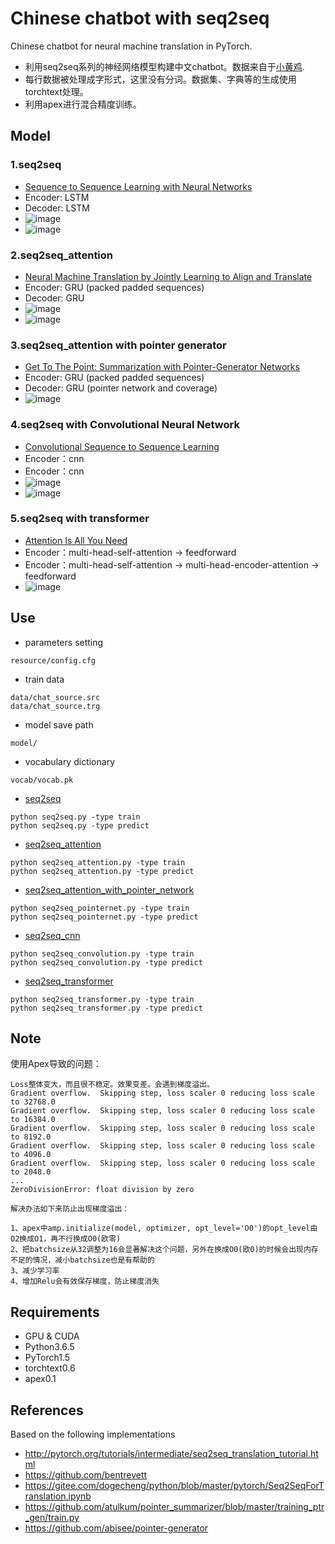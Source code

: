 # Chinese chatbot with seq2seq
Chinese chatbot for neural machine translation in PyTorch.

- 利用seq2seq系列的神经网络模型构建中文chatbot。数据来自于[小黄鸡](https://github.com/aceimnorstuvwxz/dgk_lost_conv/tree/master/results).
- 每行数据被处理成字形式，这里没有分词。数据集、字典等的生成使用torchtext处理。
- 利用apex进行混合精度训练。


## Model
### 1.seq2seq
* [Sequence to Sequence Learning with Neural Networks](https://arxiv.org/abs/1409.3215)
* Encoder: LSTM
* Decoder: LSTM
* ![image](https://raw.githubusercontent.com/jiangnanboy/chatbot_chinese/master/img/seq2seq1.png)
* ![image](https://raw.githubusercontent.com/jiangnanboy/chatbot_chinese/master/img/seq2seq2.png)

### 2.seq2seq_attention
* [Neural Machine Translation by Jointly Learning to Align and Translate](https://arxiv.org/abs/1409.0473)
* Encoder: GRU (packed padded sequences)
* Decoder: GRU
* ![image](https://raw.githubusercontent.com/jiangnanboy/chatbot_chinese/master/img/seq2seq_attention1.png)
* ![image](https://raw.githubusercontent.com/jiangnanboy/chatbot_chinese/master/img/seq2seq_attention2.png)

### 3.seq2seq_attention with pointer generator
* [Get To The Point: Summarization with Pointer-Generator Networks](https://arxiv.org/abs/1704.04368)
* Encoder: GRU (packed padded sequences)
* Decoder: GRU (pointer network and coverage)
* ![image](https://raw.githubusercontent.com/jiangnanboy/chatbot_chinese/master/img/seq2seq_pointernet1.png)

### 4.seq2seq with Convolutional Neural Network
* [Convolutional Sequence to Sequence Learning](https://arxiv.org/abs/1705.03122)
* Encoder：cnn
* Encoder：cnn
* ![image](https://raw.githubusercontent.com/jiangnanboy/chatbot_chinese/master/img/seq2seq_convolution1.png)
* ![image](https://raw.githubusercontent.com/jiangnanboy/chatbot_chinese/master/img/seq2seq_convolution2.png)

### 5.seq2seq with transformer
* [Attention Is All You Need](https://arxiv.org/abs/1706.03762)
* Encoder：multi-head-self-attention -> feedforward
* Encoder：multi-head-self-attention -> multi-head-encoder-attention -> feedforward
* ![image](https://raw.githubusercontent.com/jiangnanboy/chatbot_chinese/master/img/seq2seq_transformer.png)

## Use
- parameters setting
```
resource/config.cfg
```
- train data
```
data/chat_source.src
data/chat_source.trg
```
- model save path
```
model/
```
- vocabulary dictionary
```
vocab/vocab.pk
```
- [seq2seq](https://github.com/jiangnanboy/chatbot_chinese/blob/master/src/seq2seq.py)
```
python seq2seq.py -type train
python seq2seq.py -type predict
```
- [seq2seq_attention](https://github.com/jiangnanboy/chatbot_chinese/blob/master/src/seq2seq_attention.py)
```
python seq2seq_attention.py -type train
python seq2seq_attention.py -type predict
```
- [seq2seq_attention_with_pointer_network](https://github.com/jiangnanboy/chatbot_chinese/blob/master/src/pointer_generator/seq2seq_pointernet.py)
```
python seq2seq_pointernet.py -type train
python seq2seq_pointernet.py -type predict
```
- [seq2seq_cnn](https://github.com/jiangnanboy/chatbot_chinese/blob/master/src/seq2seq_convolution.py)
```
python seq2seq_convolution.py -type train
python seq2seq_convolution.py -type predict
```
- [seq2seq_transformer](https://github.com/jiangnanboy/chatbot_chinese/blob/master/src/seq2seq_transformer.py)
```
python seq2seq_transformer.py -type train
python seq2seq_transformer.py -type predict
```
## Note

使用Apex导致的问题：
```
Loss整体变大，而且很不稳定。效果变差。会遇到梯度溢出。
Gradient overflow.  Skipping step, loss scaler 0 reducing loss scale to 32768.0
Gradient overflow.  Skipping step, loss scaler 0 reducing loss scale to 16384.0
Gradient overflow.  Skipping step, loss scaler 0 reducing loss scale to 8192.0
Gradient overflow.  Skipping step, loss scaler 0 reducing loss scale to 4096.0
Gradient overflow.  Skipping step, loss scaler 0 reducing loss scale to 2048.0
...
ZeroDivisionError: float division by zero

解决办法如下来防止出现梯度溢出：

1、apex中amp.initialize(model, optimizer, opt_level='O0')的opt_level由O2换成O1，再不行换成O0(欧零)
2、把batchsize从32调整为16会显著解决这个问题，另外在换成O0(欧0)的时候会出现内存不足的情况，减小batchsize也是有帮助的
3、减少学习率
4、增加Relu会有效保存梯度，防止梯度消失
```

## Requirements

* GPU & CUDA
* Python3.6.5
* PyTorch1.5
* torchtext0.6
* apex0.1

## References

Based on the following implementations

* http://pytorch.org/tutorials/intermediate/seq2seq_translation_tutorial.html
* https://github.com/bentrevett
* https://gitee.com/dogecheng/python/blob/master/pytorch/Seq2SeqForTranslation.ipynb
* https://github.com/atulkum/pointer_summarizer/blob/master/training_ptr_gen/train.py
* https://github.com/abisee/pointer-generator
